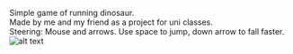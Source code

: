 Simple game of running dinosaur.  
Made by me and my friend as a project for uni classes.  
Steering: Mouse and arrows. Use space to jump, down arrow to fall faster.  
![alt text](http://www.wtfpl.net/wp-content/uploads/2012/12/wtfpl-badge-1.png)  
